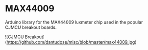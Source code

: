 # MAX44009
Arduino library for the MAX44009 luxmeter chip used in the popular CJMCU breakout boards.

![CJMCU Breakout]
(https://github.com/dantudose/misc/blob/master/max44009.jpg)
